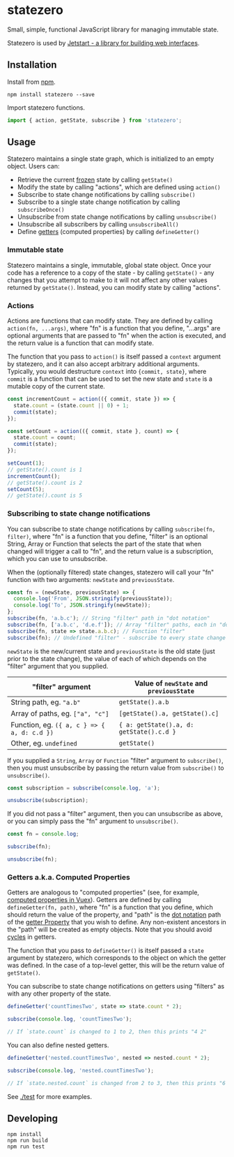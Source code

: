 # statezero

Small, simple, functional JavaScript library for managing immutable state.

Statezero is used by [Jetstart - a library for building web interfaces](https://github.com/andornaut/jetstart).

## Installation

Install from [npm](https://www.npmjs.com/package/statezero).

```
npm install statezero --save
```

Import statezero functions.

```javascript
import { action, getState, subscribe } from 'statezero';
```

## Usage

Statezero maintains a single state graph, which is initialized to an empty object. Users can:

* Retrieve the current
  [frozen](https://developer.mozilla.org/en-US/docs/Web/JavaScript/Reference/Global_Objects/Object/freeze)
  state by calling `getState()`
* Modify the state by calling "actions", which are defined using `action()`
* Subscribe to state change notifications by calling `subscribe()`
* Subscribe to a single state change notification by calling `subscribeOnce()`
* Unsubscribe from state change notifications by calling `unsubscribe()`
* Unsubscribe all subscribers by calling `unsubscribeAll()`
* Define [getters](https://developer.mozilla.org/en-US/docs/Web/JavaScript/Reference/Functions/get)
  (computed properties) by calling `defineGetter()`

### Immutable state

Statezero maintains a single, immutable, global state object. Once your code has a reference to a copy of the state -
by calling `getState()` - any changes that you attempt to make to it will not affect any other values returned by
`getState()`. Instead, you can modify state by calling "actions".

### Actions

Actions are functions that can modify state. They are defined by calling `action(fn, ...args)`, where "fn" is a function
that you define, "...args" are optional arguments that are passed to "fn" when the action is executed, and the return
value is a function that can modify state.

The function that you pass to `action()` is itself passed a `context` argument by statezero, and it can also accept
arbitrary additional arguments. Typically, you would destructure `context` into `{commit, state}`, where `commit` is a
function that can be used to set the new state and `state` is a mutable copy of the current state.

```javascript
const incrementCount = action(({ commit, state }) => {
  state.count = (state.count || 0) + 1;
  commit(state);
});

const setCount = action(({ commit, state }, count) => {
  state.count = count;
  commit(state);
});

setCount(1);
// getState().count is 1
incrementCount();
// getState().count is 2
setCount(5);
// getState().count is 5
```

### Subscribing to state change notifications

You can subscribe to state change notifications by calling `subscribe(fn, filter)`, where "fn" is a function that you
define, "filter" is an optional String, Array or Function that selects the part of the state that when changed will
trigger a call to "fn", and the return value is a subscription, which you can use to unsubscribe.

When the (optionally filtered) state changes, statezero will call your "fn" function with two arguments: `newState` and
`previousState`.

```javascript
const fn = (newState, previousState) => {
  console.log('From', JSON.stringify(previousState));
  console.log('To', JSON.stringify(newState));
};
subscribe(fn, 'a.b.c'); // String "filter" path in "dot notation"
subscribe(fn, ['a.b.c', 'd.e.f']); // Array "filter" paths, each in "dot notation"
subscribe(fn, state => state.a.b.c); // Function "filter"
subscribe(fn); // Undefined "filter" - subscribe to every state change
```

`newState` is the new/current state and `previousState` is the old state (just prior to the state change), the value of
each of which depends on the "filter" argument that you supplied.

| "filter" argument                           | Value of `newState` and `previousState`  |
| ------------------------------------------- | ---------------------------------------- |
| String path, eg. `"a.b"`                    | `getState().a.b`                         |
| Array of paths, eg. `["a", "c"]`            | `[getState().a, getState().c]`           |
| Function, eg. `({ a, c } => { a, d: c.d })` | `{ a: getState().a, d: getState().c.d }` |
| Other, eg. `undefined`                      | `getState()`                             |

If you supplied a `String`, `Array` or `Function` "filter" argument to `subscribe()`, then you must unsubscribe by
passing the return value from `subscribe()` to `unsubscribe()`.

```javascript
const subscription = subscribe(console.log, 'a');

unsubscribe(subscription);
```

If you did not pass a "filter" argument, then you can unsubscribe as above, or you can simply pass the "fn" argument
to `unsubscribe()`.

```javascript
const fn = console.log;

subscribe(fn);

unsubscribe(fn);
```

### Getters a.k.a. Computed Properties

Getters are analogous to "computed properties" (see, for example,
[computed properties in Vuex](https://vuex.vuejs.org/guide/state.html#getting-vuex-state-into-vue-components)).
Getters are defined by calling `defineGetter(fn, path)`, where "fn" is a function that you define, which should return
the value of the property, and "path" is the
[dot notation](https://developer.mozilla.org/en-US/docs/Web/JavaScript/Reference/Operators/Property_accessors)
path of the
[getter Property](https://developer.mozilla.org/en-US/docs/Web/JavaScript/Guide/Working_with_Objects#Defining_getters_and_setters)
that you wish to define. Any non-existent ancestors in the "path" will be created as empty objects. Note that you should
avoid [cycles](https://en.wikipedia.org/wiki/Circular_dependency) in getters.

The function that you pass to `defineGetter()` is itself passed a `state` argument by statezero, which corresponds to
the object on which the getter was defined. In the case of a top-level getter, this will be the return value of
`getState()`.

You can subscribe to state change notifications on getters using "filters" as with any other property of the state.

```javascript
defineGetter('countTimesTwo', state => state.count * 2);

subscribe(console.log, 'countTimesTwo');

// If `state.count` is changed to 1 to 2, then this prints "4 2"
```

You can also define nested getters.

```javascript
defineGetter('nested.countTimesTwo', nested => nested.count * 2);

subscribe(console.log, 'nested.countTimesTwo');

// If `state.nested.count` is changed from 2 to 3, then this prints "6 4"
```

See [./test](./test) for more examples.

## Developing

```
npm install
npm run build
npm run test
```
